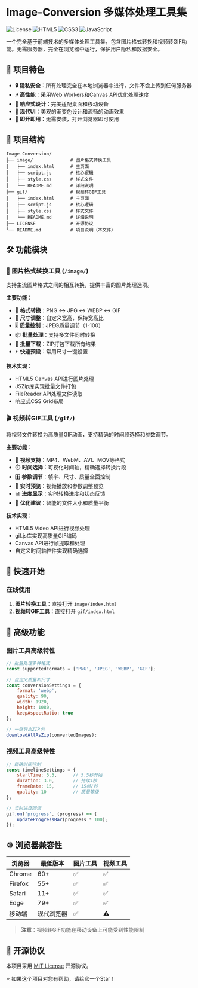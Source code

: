 # Image-Conversion 多媒体处理工具集

![License](https://img.shields.io/badge/license-MIT-blue.svg)
![HTML5](https://img.shields.io/badge/HTML5-E34F26?logo=html5&logoColor=white)
![CSS3](https://img.shields.io/badge/CSS3-1572B6?logo=css3&logoColor=white)
![JavaScript](https://img.shields.io/badge/JavaScript-F7DF1E?logo=javascript&logoColor=black)

一个完全基于前端技术的多媒体处理工具集，包含图片格式转换和视频转GIF功能。无需服务器，完全在浏览器中运行，保护用户隐私和数据安全。

## 🌟 项目特色

- **🔒 隐私安全**：所有处理完全在本地浏览器中进行，文件不会上传到任何服务器
- **⚡ 高性能**：采用Web Workers和Canvas API优化处理速度
- **📱 响应式设计**：完美适配桌面和移动设备
- **🎨 现代UI**：美观的渐变色设计和流畅的动画效果
- **🚀 即开即用**：无需安装，打开浏览器即可使用

## 📁 项目结构

```text
Image-Conversion/
├── image/              # 图片格式转换工具
│   ├── index.html      # 主页面
│   ├── script.js       # 核心逻辑
│   ├── style.css       # 样式文件
│   └── README.md       # 详细说明
├── gif/                # 视频转GIF工具
│   ├── index.html      # 主页面
│   ├── script.js       # 核心逻辑
│   ├── style.css       # 样式文件
│   └── README.md       # 详细说明
├── LICENSE             # 开源协议
└── README.md           # 项目说明（本文件）
```

## 🛠️ 功能模块

### 📸 图片格式转换工具 (`/image/`)

支持主流图片格式之间的相互转换，提供丰富的图片处理选项。

**主要功能：**

- 🔄 **格式转换**：PNG ↔ JPG ↔ WEBP ↔ GIF
- 📏 **尺寸调整**：自定义宽高，保持宽高比
- 🎚️ **质量控制**：JPEG质量调节（1-100）
- 📦 **批量处理**：支持多文件同时转换
- 💾 **批量下载**：ZIP打包下载所有结果
- ⚡ **快速预设**：常用尺寸一键设置

**技术实现：**

- HTML5 Canvas API进行图片处理
- JSZip库实现批量文件打包
- FileReader API处理文件读取
- 响应式CSS Grid布局

### 🎬 视频转GIF工具 (`/gif/`)


将视频文件转换为高质量GIF动画，支持精确的时间段选择和参数调节。

**主要功能：**

- 🎥 **视频支持**：MP4、WebM、AVI、MOV等格式
- ⏱️ **时间选择**：可视化时间轴，精确选择转换片段
- 🎛️ **参数调节**：帧率、尺寸、质量全面控制
- 👀 **实时预览**：视频播放和参数调整预览
- 📊 **进度显示**：实时转换进度和状态反馈
- 🎯 **优化建议**：智能的文件大小和质量平衡

**技术实现：**

- HTML5 Video API进行视频处理
- gif.js库实现高质量GIF编码
- Canvas API进行帧提取和处理
- 自定义时间轴控件实现精确选择

## 🚀 快速开始

### 在线使用

1. **图片转换工具**：直接打开 `image/index.html`
2. **视频转GIF工具**：直接打开 `gif/index.html`



## 🔧 高级功能

### 图片工具高级特性

```javascript
// 批量处理多种格式
const supportedFormats = ['PNG', 'JPEG', 'WEBP', 'GIF'];

// 自定义质量和尺寸
const conversionSettings = {
    format: 'webp',
    quality: 90,
    width: 1920,
    height: 1080,
    keepAspectRatio: true
};

// 一键导出ZIP包
downloadAllAsZip(convertedImages);
```

### 视频工具高级特性

```javascript
// 精确时间控制
const timelineSettings = {
    startTime: 5.5,      // 5.5秒开始
    duration: 3.0,       // 持续3秒
    frameRate: 15,       // 15帧/秒
    quality: 10          // 质量等级
};

// 实时进度回调
gif.on('progress', (progress) => {
    updateProgressBar(progress * 100);
});
```

## ⚙️ 浏览器兼容性

| 浏览器 | 最低版本 | 图片工具 | 视频工具 |
|--------|----------|----------|----------|
| Chrome | 60+ | ✅ | ✅ |
| Firefox | 55+ | ✅ | ✅ |
| Safari | 11+ | ✅ | ✅ |
| Edge | 79+ | ✅ | ✅ |
| 移动端 | 现代浏览器 | ✅ | ⚠️ |

> **注意**：视频转GIF功能在移动设备上可能受到性能限制



## 📄 开源协议

本项目采用 [MIT License](LICENSE) 开源协议。



⭐ 如果这个项目对您有帮助，请给它一个Star！
